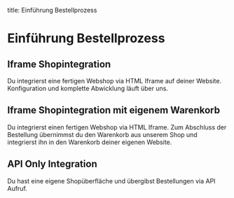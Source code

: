 title: Einführung Bestellprozess

# Einführung Bestellprozess

## Iframe Shopintegration

Du integrierst eine fertigen Webshop via HTML Iframe auf deiner Website. Konfiguration und komplette Abwicklung läuft über uns.

## Iframe Shopintegration mit eigenem Warenkorb

Du integrierst einen fertigen Webshop via HTML Iframe. Zum Abschluss der Bestellung übernimmst du den Warenkorb aus unserem Shop und integrierst ihn in den Warenkorb deiner eigenen Website.

## API Only Integration

Du hast eine eigene Shopüberfläche und übergibst Bestellungen via API Aufruf.
